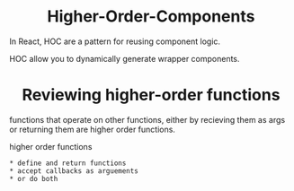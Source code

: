 <h1 align="center">
Higher-Order-Components
</h1>

In React, HOC are a pattern for reusing component logic.

HOC allow you to dynamically generate wrapper components.

<h1 align="center">
Reviewing higher-order functions
</h1>

functions that operate on other functions, either by recieving them as args or returning them are higher order functions.

higher order functions

    * define and return functions
    * accept callbacks as arguements
    * or do both

